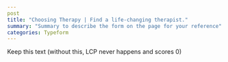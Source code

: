 ```yaml
---
post
title: "Choosing Therapy | Find a life-changing therapist."
summary: "Summary to describe the form on the page for your reference"
categories: Typeform
---
```

Keep this text (without this, LCP never happens and scores 0)

<div class="typeform-widget" data-url="https://form.typeform.com/to/V4dwoK98" style="width: 100%; height: 700px; margin-top: -180px;"></div> <script async=""> (function() { var qs,js,q,s,d=document, gi=d.getElementById, ce=d.createElement, gt=d.getElementsByTagName, id="typef_orm", b="https://embed.typeform.com/"; if(!gi.call(d,id)) { js=ce.call(d,"script"); js.id=id; js.src=b+"embed.js"; q=gt.call(d,"script")[0]; q.parentNode.insertBefore(js,q) } })() </script>
